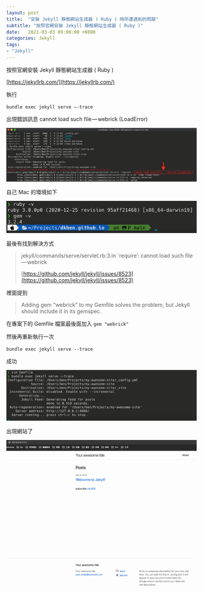 ```yaml
---
layout: post
title:  "安裝 Jekyll 靜態網站生成器 ( Ruby ) 時所遭遇到的問題"
subtitle: "按照官網安裝 Jekyll 靜態網站生成器 ( Ruby )"
date:   2021-03-03 09:00:00 +0800
categories: Jekyll
tags:
- "Jekyll"
---
```


按照官網安裝 Jekyll 靜態網站生成器 ( Ruby )

[https://jekyllrb.com/](https://jekyllrb.com/)

執行

`bundle exec jekyll serve —-trace`

出現錯誤訊息 cannot load such file — webrick (LoadError)

![](/images/medium/1__Zz6FCn2PDxNxl3x6iTOUkg.png)

自己 Mac 的環境如下

![](/images/medium/1__dtrxM__YZ__5NubCFH7PBZxQ.png)

最後有找到解決方式

> jekyll/commands/serve/servlet.rb:3:in \`require’: cannot load such file — webrick
>
> [https://github.com/jekyll/jekyll/issues/8523](https://github.com/jekyll/jekyll/issues/8523)

裡面提到

> Adding gem “webrick” to my Gemfile solves the problem, but Jekyll should include it in its gemspec.

在專案下的 Gemfile 檔案最後面加入 `gem "webrick"`

然後再重新執行一次

`bundle exec jekyll serve --trace`

成功

![](/images/medium/1__kUfLX15ruunAMuS0qMV__mg.png)

出現網站了

![](/images/medium/1__5VJP2pYXZq0fJg2hnNgshQ.png)